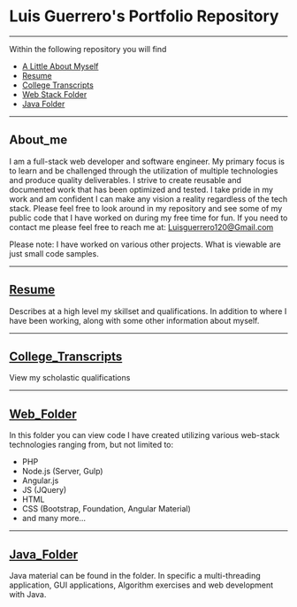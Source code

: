 # Luis Guerrero's Portfolio Repository

---

Within the following repository you will find
* [A Little About Myself](#about_me)
* [Resume](#resume)
* [College Transcripts](#college_transcripts)
* [Web Stack Folder](#web_folder)
* [Java Folder](#java_folder)

---

## About_me
	
I am a full-stack web developer and software engineer. My primary focus is to learn and be challenged  through the utilization of multiple technologies and produce quality deliverables. I strive to create reusable and documented work that has been optimized and tested. I take pride in my work and am confident I can make any vision a reality regardless of the tech stack. Please feel free to look around in my repository and see some of my public code that I have worked on during my free time for fun. If you need to contact me please feel free to reach me at:
	Luisguerrero120@Gmail.com

Please note: I have worked on various other projects. What is viewable are just small code samples. 

---

## [Resume](https://github.com/luisg1119/Guerrero-Luis-Portfolio/blob/master/Guerrero_Luis_Resume.pdf)

Describes at a high level my skillset and qualifications. In addition to where I have been working, along with some other information about myself. 

---

## [College_Transcripts](https://github.com/luisg1119/Guerrero-Luis-Portfolio/blob/master/Guerrero_Luis_Transcript.pdf)
	
View my scholastic qualifications 

---

## [Web_Folder](https://github.com/luisg1119/Guerrero-Luis-Portfolio/tree/master/Web)

In this folder you can view code I have created utilizing various web-stack technologies ranging from, but not limited to:

* PHP
* Node.js (Server, Gulp) 
* Angular.js  
* JS (JQuery) 
* HTML  
* CSS (Bootstrap, Foundation, Angular Material)
* and many more...

---

## [Java_Folder](https://github.com/luisg1119/Guerrero-Luis-Portfolio/tree/master/Java)

Java material can be found in the folder. In specific a multi-threading application, GUI applications, Algorithm exercises and web development with Java. 

